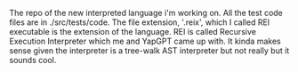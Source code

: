 The repo of the new interpreted language i'm working on. All the test code files are in ./src/tests/code. The file extension, '.reix', which I called REI executable is the extension of the language. REI is called Recursive Execution Interpreter which me and YapGPT came up with. It kinda makes sense given the interpreter is a tree-walk AST interpreter but not really but it sounds cool.
